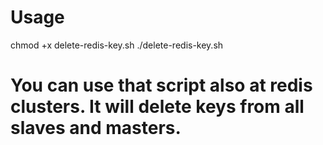 # Usage
chmod +x delete-redis-key.sh
./delete-redis-key.sh <hostName> <port> <key>

# You can use that script also at redis clusters. It will delete keys from all slaves and masters.